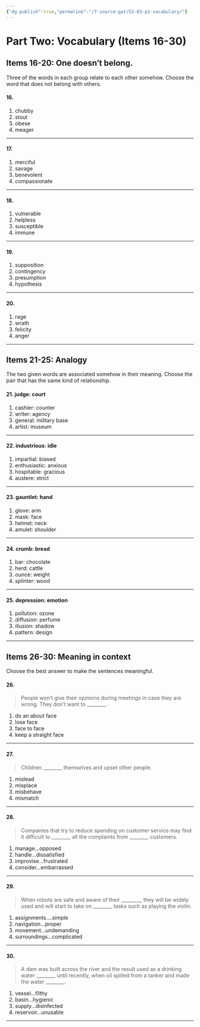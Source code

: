 ```yaml
---
{"dg-publish":true,"permalink":"/7-source-gat/52-03-p2-vocabulary/"}
---
```


# Part Two: Vocabulary (Items 16-30)
## Items 16-20: One doesn’t belong. 
Three of the words in each group relate to each other somehow. Choose the word that does not belong with others.

#### 16.
1. chubby
2. stout
3. obese
4. meager

---
#### 17.
1. merciful
2. savage
3. benevolent
4. compassionate

---
#### 18.
1. vulnerable
2. helpless
3. susceptible
4. immune


---
#### 19.
1. supposition
2. contingency
3. presumption
4. hypothesis

---
#### 20.
1. rage
2. wrath
3. felicity
4. anger

---
## Items 21-25: Analogy
The two given words are associated somehow in their meaning. Choose the pair that has the same kind of relationship.

#### 21. judge: court
1. cashier: counter
2. writer: agency
3. general: military base
4. artist: museum

---
#### 22. industrious: idle
1. impartial: biased
2. enthusiastic: anxious
3. hospitable: gracious
4. austere: strict

---
#### 23. gauntlet: hand
1. glove: arm
2. mask: face
3. helmet: neck
4. amulet: shoulder

---
#### 24. crumb: bread
1. bar: chocolate
2. herd: cattle
3. ounce: weight
4. splinter: wood

---
#### 25. depression: emotion
1. pollution: ozone
2. diffusion: perfume
3. illusion: shadow
4. pattern: design

---
## Items 26-30: Meaning in context
Choose the best answer to make the sentences meaningful.

#### 26. 
> People won’t give their opinions during meetings in case they are wrong. They don’t want to \_\_\_\_\_\_\_\_ .
1. do an about face
2. lose face
3. face to face
4. keep a straight face

---
#### 27. 
> Children \_\_\_\_\_\_\_\_ themselves and upset other people.
1. mislead
2. misplace
3. misbehave
4. mismatch

---
#### 28. 
> Companies that try to reduce spending on customer service may find it difficult to \_\_\_\_\_\_\_\_ all the complaints from \_\_\_\_\_\_\_\_ customers.
1. manage…opposed
2. handle…dissatisfied
3. improvise…frustrated
4. consider…embarrassed

---
#### 29. 
> When robots are safe and aware of their \_\_\_\_\_\_\_\_, they will be widely used and will start to take on \_\_\_\_\_\_\_\_ tasks such as playing the violin.
1. assignments….simple
2. navigation…proper
3. movement…undemanding
4. surroundings…complicated

---
#### 30. 
> A dam was built across the river and the result used as a drinking water \_\_\_\_\_\_\_\_ until recently, when oil spilled from a tanker and made the water  \_\_\_\_\_\_\_\_.
1. vessel…filthy
2. basin…hygienic
3. supply…disinfected
4. reservoir…unusable

---